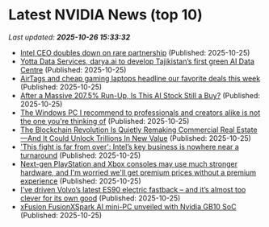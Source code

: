 # Latest NVIDIA News (top 10)
_Last updated: **2025-10-26 15:33:32**_

- [Intel CEO doubles down on rare partnership](https://www.thestreet.com/technology/intel-ceo-doubles-down-on-rare-partnership) (Published: 2025-10-25)
- [Yotta Data Services, darya.ai to develop Tajikistan’s first green AI Data Centre](https://www.thehindubusinessline.com/info-tech/yotta-data-services-daryaai-to-develop-tajikistans-first-green-ai-data-centre/article70201897.ece) (Published: 2025-10-25)
- [AirTags and cheap gaming laptops headline our favorite deals this week](https://www.theverge.com/tech/806174/apple-airtag-hulu-with-live-tv-deal-sale) (Published: 2025-10-25)
- [After a Massive 207.5% Run-Up, Is This AI Stock Still a Buy?](https://www.barchart.com/story/news/35677525/after-a-massive-207-5-run-up-is-this-ai-stock-still-a-buy) (Published: 2025-10-25)
- [The Windows PC I recommend to professionals and creators alike is not the one you're thinking of](https://www.zdnet.com/article/the-windows-pc-i-recommend-to-professionals-and-creators-alike-is-not-the-one-youre-thinking-of/) (Published: 2025-10-25)
- [The Blockchain Revolution Is Quietly Remaking Commercial Real Estate—And It Could Unlock Trillions In New Value](https://finance.yahoo.com/news/blockchain-revolution-quietly-remaking-commercial-144607438.html) (Published: 2025-10-25)
- ['This fight is far from over': Intel’s key business is nowhere near a turnaround](https://finance.yahoo.com/news/this-fight-is-far-from-over-intels-key-business-is-nowhere-near-a-turnaround-143041684.html) (Published: 2025-10-25)
- [Next-gen PlayStation and Xbox consoles may use much stronger hardware, and I'm worried we'll get premium prices without a premium experience](https://www.techradar.com/gaming/consoles-pc/next-gen-playstation-and-xbox-consoles-may-use-much-stronger-hardware-and-im-worried-well-get-premium-prices-without-a-premium-experience) (Published: 2025-10-25)
- [I’ve driven Volvo’s latest ES90 electric fastback – and it’s almost too clever for its own good](https://www.techradar.com/vehicle-tech/hybrid-electric-vehicles/ive-driven-volvos-latest-es90-electric-fastback-and-its-almost-too-clever-for-its-own-good) (Published: 2025-10-25)
- [xFusion FusionXSpark AI mini-PC unveiled with Nvidia GB10 SoC](https://www.notebookcheck.net/xFusion-FusionXSpark-AI-mini-PC-unveiled-with-Nvidia-GB10-SoC.1146995.0.html) (Published: 2025-10-25)
